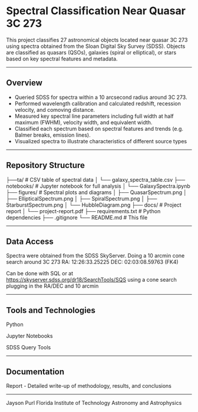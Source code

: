 # Spectral Classification Near Quasar 3C 273

This project classifies 27 astronomical objects located near quasar 3C 273 using spectra obtained from the Sloan Digital Sky Survey (SDSS). Objects are classified as quasars (QSOs), galaxies (spiral or elliptical), or stars based on key spectral features and metadata.

---

##  Overview

- Queried SDSS for spectra within a 10 arcsecond radius around 3C 273.
- Performed wavelength calibration and calculated redshift, recession velocity, and comoving distance.
- Measured key spectral line parameters including full width at half maximum (FWHM), velocity width, and equivalent width.
- Classified each spectrum based on spectral features and trends (e.g. Balmer breaks, emission lines).
- Visualized spectra to illustrate characteristics of different source types

---

##  Repository Structure
├──ta/                 # CSV table of spectral data
│   └── galaxy_spectra_table.csv
├── notebooks/            # Jupyter notebook for full analysis
│   └── GalaxySpectra.ipynb
├── figures/              # Spectral plots and diagrams
│   ├── QuasarSpectrum.png
│   ├── EllipticalSpectrum.png
│   ├── SpiralSpectrum.png
│   ├── StarburstSpectrum.png
│   └── HubbleDiagram.png
├── docs/                 # Project report
│   └── project-report.pdf
├── requirements.txt      # Python dependencies
├── .gitignore
└── README.md             # This file


---

##  Data Access

Spectra were obtained from the SDSS SkyServer. Doing a 10 arcmin cone search
around 3C 273 RA: 12:26:33.25225 DEC: 02:03:08.59763 (FK4)

Can be done with SQL or at https://skyserver.sdss.org/dr18/SearchTools/SQS
using a cone search plugging in the RA/DEC and 10 arcmin


---

## Tools and Technologies

Python

Jupyter Notebooks

SDSS Query Tools


---

## Documentation 

Report - Detailed write-up of methodology, results, and conclusions

---

Jayson Purl
Florida Institute of Technology
Astronomy and Astrophysics
